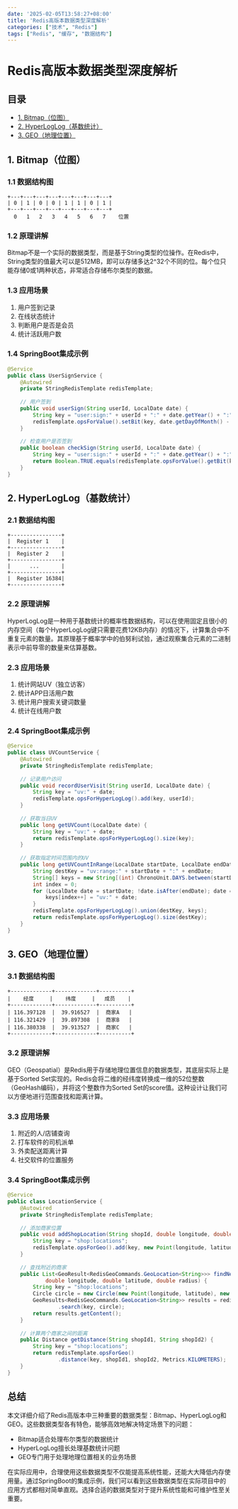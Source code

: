 ```yaml
---
date: '2025-02-05T13:58:27+08:00'
title: 'Redis高版本数据类型深度解析'
categories: ["技术", "Redis"]
tags: ["Redis", "缓存", "数据结构"]
---
```


# Redis高版本数据类型深度解析

## 目录
- [1. Bitmap（位图）](#1-bitmap位图)
- [2. HyperLogLog（基数统计）](#2-hyperloglog基数统计)
- [3. GEO（地理位置）](#3-geo地理位置)

## 1. Bitmap（位图）

### 1.1 数据结构图
```
+---+---+---+---+---+---+---+---+
| 0 | 1 | 0 | 0 | 1 | 1 | 0 | 1 |
+---+---+---+---+---+---+---+---+
  0   1   2   3   4   5   6   7    位置
```

### 1.2 原理讲解
Bitmap不是一个实际的数据类型，而是基于String类型的位操作。在Redis中，String类型的值最大可以是512MB，即可以存储多达2^32个不同的位。每个位只能存储0或1两种状态，非常适合存储布尔类型的数据。

### 1.3 应用场景
1. 用户签到记录
2. 在线状态统计
3. 判断用户是否是会员
4. 统计活跃用户数

### 1.4 SpringBoot集成示例
```java
@Service
public class UserSignService {
    @Autowired
    private StringRedisTemplate redisTemplate;
    
    // 用户签到
    public void userSign(String userId, LocalDate date) {
        String key = "user:sign:" + userId + ":" + date.getYear() + ":" + date.getMonthValue();
        redisTemplate.opsForValue().setBit(key, date.getDayOfMonth() - 1, true);
    }
    
    // 检查用户是否签到
    public boolean checkSign(String userId, LocalDate date) {
        String key = "user:sign:" + userId + ":" + date.getYear() + ":" + date.getMonthValue();
        return Boolean.TRUE.equals(redisTemplate.opsForValue().getBit(key, date.getDayOfMonth() - 1));
    }
}
```

## 2. HyperLogLog（基数统计）

### 2.1 数据结构图
```
+----------------+
|  Register 1    |
+----------------+
|  Register 2    |
+----------------+
|      ...       |
+----------------+
|  Register 16384|
+----------------+
```

### 2.2 原理讲解
HyperLogLog是一种用于基数统计的概率性数据结构，可以在使用固定且很小的内存空间（每个HyperLogLog键只需要花费12KB内存）的情况下，计算集合中不重复元素的数量。其原理基于概率学中的伯努利试验，通过观察集合元素的二进制表示中前导零的数量来估算基数。

### 2.3 应用场景
1. 统计网站UV（独立访客）
2. 统计APP日活用户数
3. 统计用户搜索关键词数量
4. 统计在线用户数

### 2.4 SpringBoot集成示例
```java
@Service
public class UVCountService {
    @Autowired
    private StringRedisTemplate redisTemplate;
    
    // 记录用户访问
    public void recordUserVisit(String userId, LocalDate date) {
        String key = "uv:" + date;
        redisTemplate.opsForHyperLogLog().add(key, userId);
    }
    
    // 获取当日UV
    public long getUVCount(LocalDate date) {
        String key = "uv:" + date;
        return redisTemplate.opsForHyperLogLog().size(key);
    }
    
    // 获取指定时间范围内的UV
    public long getUVCountInRange(LocalDate startDate, LocalDate endDate) {
        String destKey = "uv:range:" + startDate + ":" + endDate;
        String[] keys = new String[(int) ChronoUnit.DAYS.between(startDate, endDate) + 1];
        int index = 0;
        for (LocalDate date = startDate; !date.isAfter(endDate); date = date.plusDays(1)) {
            keys[index++] = "uv:" + date;
        }
        redisTemplate.opsForHyperLogLog().union(destKey, keys);
        return redisTemplate.opsForHyperLogLog().size(destKey);
    }
}
```

## 3. GEO（地理位置）

### 3.1 数据结构图
```
+-------------+-------------+----------+
|    经度     |    纬度     |   成员    |
+-------------+-------------+----------+
| 116.397128  |  39.916527  |  商家A   |
| 116.321429  |  39.897308  |  商家B   |
| 116.380338  |  39.913527  |  商家C   |
+-------------+-------------+----------+
```

### 3.2 原理讲解
GEO（Geospatial）是Redis用于存储地理位置信息的数据类型，其底层实际上是基于Sorted Set实现的。Redis会将二维的经纬度转换成一维的52位整数（GeoHash编码），并将这个整数作为Sorted Set的score值。这种设计让我们可以方便地进行范围查找和距离计算。

### 3.3 应用场景
1. 附近的人/店铺查询
2. 打车软件的司机派单
3. 外卖配送距离计算
4. 社交软件的位置服务

### 3.4 SpringBoot集成示例
```java
@Service
public class LocationService {
    @Autowired
    private StringRedisTemplate redisTemplate;
    
    // 添加商家位置
    public void addShopLocation(String shopId, double longitude, double latitude) {
        String key = "shop:locations";
        redisTemplate.opsForGeo().add(key, new Point(longitude, latitude), shopId);
    }
    
    // 查找附近的商家
    public List<GeoResult<RedisGeoCommands.GeoLocation<String>>> findNearbyShops(
            double longitude, double latitude, double radius) {
        String key = "shop:locations";
        Circle circle = new Circle(new Point(longitude, latitude), new Distance(radius, Metrics.KILOMETERS));
        GeoResults<RedisGeoCommands.GeoLocation<String>> results = redisTemplate.opsForGeo()
                .search(key, circle);
        return results.getContent();
    }
    
    // 计算两个商家之间的距离
    public Distance getDistance(String shopId1, String shopId2) {
        String key = "shop:locations";
        return redisTemplate.opsForGeo()
                .distance(key, shopId1, shopId2, Metrics.KILOMETERS);
    }
}
```

## 总结
本文详细介绍了Redis高版本中三种重要的数据类型：Bitmap、HyperLogLog和GEO。这些数据类型各有特色，能够高效地解决特定场景下的问题：

- Bitmap适合处理布尔类型的数据统计
- HyperLogLog擅长处理基数统计问题
- GEO专门用于处理地理位置相关的业务场景

在实际应用中，合理使用这些数据类型不仅能提高系统性能，还能大大降低内存使用量。通过SpringBoot的集成示例，我们可以看到这些数据类型在实际项目中的应用方式都相对简单直观。选择合适的数据类型对于提升系统性能和可维护性至关重要。